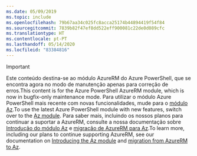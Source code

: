 ```yaml
---
ms.date: 05/09/2019
ms.topic: include
ms.openlocfilehash: 79b67aa34c025fc8acca25174b44894419f54f84
ms.sourcegitcommit: 7839b82f47ef8dd522eff900081c22de0d089cfc
ms.translationtype: HT
ms.contentlocale: pt-PT
ms.lasthandoff: 05/14/2020
ms.locfileid: "83384816"
---
```

> [!IMPORTANT]
>
> <span data-ttu-id="b42c2-101">Este conteúdo destina-se ao módulo AzureRM do Azure PowerShell, que se encontra agora no modo de manutenção apenas para correção de erros.</span><span class="sxs-lookup"><span data-stu-id="b42c2-101">This content is for the Azure PowerShell AzureRM module, which is now in bugfix-only maintenance mode.</span></span>
> <span data-ttu-id="b42c2-102">Para utilizar o módulo Azure PowerShell mais recente com novas funcionalidades, mude para o [módulo Az](/powershell/azure).</span><span class="sxs-lookup"><span data-stu-id="b42c2-102">To use the latest Azure PowerShell module with new features, switch over to the [Az module](/powershell/azure).</span></span> <span data-ttu-id="b42c2-103">Para saber mais, incluindo os nossos planos para continuar a suportar a AzureRM, consulte a nossa documentação sobre [Introdução do módulo Az](/powershell/azure/new-azureps-module-az) e [migração de AzureRM para Az](/powershell/azure/migrate-from-azurerm-to-az).</span><span class="sxs-lookup"><span data-stu-id="b42c2-103">To learn more, including our plans to continue supporting AzureRM, see our documentation on [Introducing the Az module](/powershell/azure/new-azureps-module-az) and [migration from AzureRM to Az](/powershell/azure/migrate-from-azurerm-to-az).</span></span>
